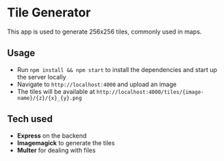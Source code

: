 # Tile Generator
This app is used to generate 256x256 tiles, commonly used in maps.

## Usage
- Run `npm install && npm start` to install the dependencies and start up the server locally
- Navigate to `http://localhost:4000` and upload an image
- The tiles will be available at `http://localhost:4000/tiles/{image-name}/{z}/{x}_{y}.png`

## Tech used
- **Express** on the backend
- **Imagemagick** to generate the tiles
- **Multer** for dealing with files
